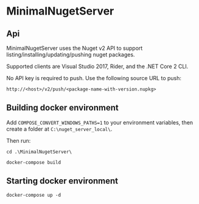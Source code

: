 # MinimalNugetServer

## Api

MinimalNugetServer uses the Nuget v2 API to support listing/installing/updating/pushing nuget packages.

Supported clients are Visual Studio 2017, Rider, and the .NET Core 2 CLI.

No API key is required to push. Use the following source URL to push:

`http://<host>/v2/push/<package-name-with-version.nupkg>`

## Building docker environment

Add `COMPOSE_CONVERT_WINDOWS_PATHS=1` to your environment variables, then create a folder at `C:\nuget_server_local\`.

Then run:

`cd .\MinimalNugetServer\`

`docker-compose build`

## Starting docker environment

`docker-compose up -d`